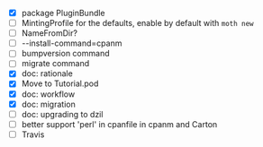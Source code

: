 - [x] package PluginBundle
- [ ] MintingProfile for the defaults, enable by default with `moth new`
- [ ] NameFromDir?
- [ ] --install-command=cpanm
- [ ] bumpversion command
- [ ] migrate command
- [x] doc: rationale
- [x] Move to Tutorial.pod
- [x] doc: workflow
- [x] doc: migration
- [ ] doc: upgrading to dzil
- [ ] better support 'perl' in cpanfile in cpanm and Carton
- [ ] Travis
